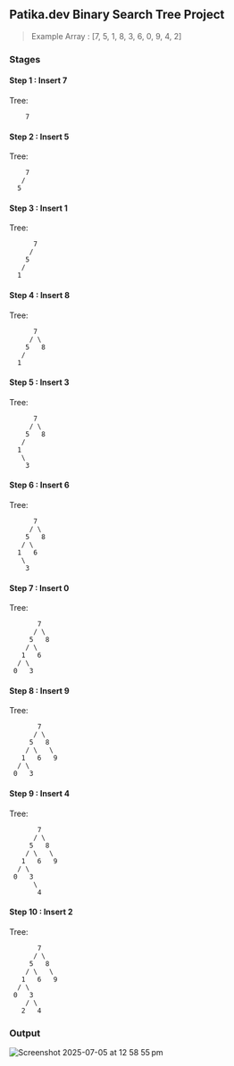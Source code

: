 ## Patika.dev Binary Search Tree Project

> Example Array : [7, 5, 1, 8, 3, 6, 0, 9, 4, 2]

### Stages

#### Step 1 : Insert 7
Tree:
```
    7
```

#### Step 2 : Insert 5
Tree:
```
    7
   /
  5
```

#### Step 3 : Insert 1
Tree:
```
      7
     /
    5
   /
  1
```

#### Step 4 : Insert 8
Tree:
```
      7
     / \
    5   8
   /
  1
```

#### Step 5 : Insert 3
Tree:
```
      7
     / \
    5   8
   /
  1
   \
    3
```

#### Step 6 : Insert 6
Tree:
```
      7
     / \
    5   8
   / \
  1   6
   \
    3
```

#### Step 7 : Insert 0
Tree:
```
       7
      / \
     5   8
    / \
   1   6
  / \
 0   3
```

#### Step 8 : Insert 9
Tree:
```
       7
      / \
     5   8
    / \   \
   1   6   9
  / \
 0   3
```

#### Step 9 : Insert 4
Tree:
```
       7
      / \
     5   8
    / \   \
   1   6   9
  / \
 0   3
      \
       4
```

#### Step 10 : Insert 2
Tree:
```
       7
      / \
     5   8
    / \   \
   1   6   9
  / \
 0   3
    / \
   2   4
```
### Output
![Screenshot 2025-07-05 at 12 58 55 pm](https://github.com/user-attachments/assets/582d8b95-cb75-474d-ae22-6c68bf612511)
